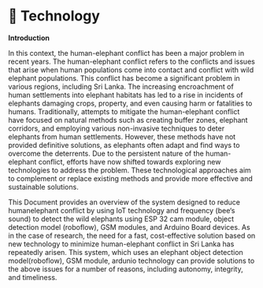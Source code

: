 # 🦣 Technology

**Introduction**

In this context, the human-elephant conflict has been a major problem in recent years. The human-elephant conflict refers to the conflicts and issues that arise when human populations come into contact and conflict with wild elephant populations. This conflict has become a significant problem in various regions, including Sri Lanka. The increasing encroachment of human settlements into elephant habitats has led to a rise in incidents of elephants damaging crops, property, and even causing harm or fatalities to humans. Traditionally, attempts to mitigate the human-elephant conflict have focused on natural methods such as creating buffer zones, elephant corridors, and employing various non-invasive techniques to deter elephants from human settlements. However, these methods have not provided definitive solutions, as elephants often adapt and find ways to overcome the deterrents. Due to the persistent nature of the human-elephant conflict, efforts have now shifted towards exploring new technologies to address the problem. These technological approaches aim to complement or replace existing methods and provide more effective and sustainable solutions.

This Document provides an overview of the system designed to reduce humanelephant conflict by using IoT technology and frequency (bee‘s sound) to detect the wild elephants using ESP 32 cam module, object detection model (roboflow), GSM modules, and Arduino Board devices. As in the case of research, the need for a fast, cost-effective solution based on new technology to minimize human-elephant conflict in Sri Lanka has repeatedly arisen. This system, which uses an elephant object detection model(roboflow), GSM module, ardunio technology can provide solutions to the above issues for a number of reasons, including autonomy, integrity, and timeliness.
